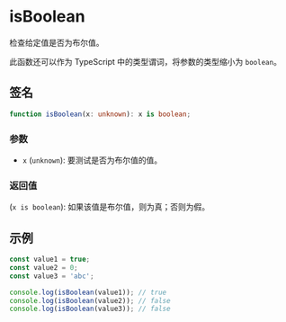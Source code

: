 # isBoolean

检查给定值是否为布尔值。

此函数还可以作为 TypeScript 中的类型谓词，将参数的类型缩小为 `boolean`。

## 签名

```typescript
function isBoolean(x: unknown): x is boolean;
```

### 参数

- `x` (`unknown`): 要测试是否为布尔值的值。

### 返回值

(`x is boolean`): 如果该值是布尔值，则为真；否则为假。

## 示例

```typescript
const value1 = true;
const value2 = 0;
const value3 = 'abc';

console.log(isBoolean(value1)); // true
console.log(isBoolean(value2)); // false
console.log(isBoolean(value3)); // false
```

